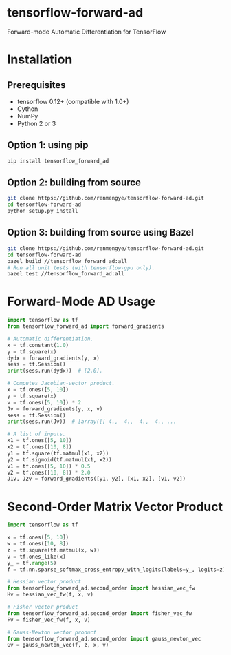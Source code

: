 # tensorflow-forward-ad
Forward-mode Automatic Differentiation for TensorFlow

# Installation
## Prerequisites
* tensorflow 0.12+ (compatible with 1.0+)
* Cython
* NumPy
* Python 2 or 3

## Option 1: using pip
```bash
pip install tensorflow_forward_ad
```
## Option 2: building from source
```bash
git clone https://github.com/renmengye/tensorflow-forward-ad.git
cd tensorflow-forward-ad
python setup.py install
```

## Option 3: building from source using Bazel
```bash
git clone https://github.com/renmengye/tensorflow-forward-ad.git
cd tensorflow-forward-ad
bazel build //tensorflow_forward_ad:all
# Run all unit tests (with tensorflow-gpu only).
bazel test //tensorflow_forward_ad:all
```

# Forward-Mode AD Usage
```python
import tensorflow as tf
from tensorflow_forward_ad import forward_gradients

# Automatic differentiation.
x = tf.constant(1.0)
y = tf.square(x)
dydx = forward_gradients(y, x)
sess = tf.Session()
print(sess.run(dydx))  # [2.0].

# Computes Jacobian-vector product.
x = tf.ones([5, 10])
y = tf.square(x)
v = tf.ones([5, 10]) * 2
Jv = forward_gradients(y, x, v)
sess = tf.Session()
print(sess.run(Jv))  # [array([[ 4.,  4.,  4.,  4., ...

# A list of inputs.
x1 = tf.ones([5, 10])
x2 = tf.ones([10, 8])
y1 = tf.square(tf.matmul(x1, x2))
y2 = tf.sigmoid(tf.matmul(x1, x2))
v1 = tf.ones([5, 10]) * 0.5
v2 = tf.ones([10, 8]) * 2.0
J1v, J2v = forward_gradients([y1, y2], [x1, x2], [v1, v2])
```

# Second-Order Matrix Vector Product
```python
import tensorflow as tf

x = tf.ones([5, 10])
w = tf.ones([10, 8])
z = tf.square(tf.matmul(x, w))
v = tf.ones_like(x)
y_ = tf.range(5)
f = tf.nn.sparse_softmax_cross_entropy_with_logits(labels=y_, logits=z)

# Hessian vector product
from tensorflow_forward_ad.second_order import hessian_vec_fw
Hv = hessian_vec_fw(f, x, v)

# Fisher vector product
from tensorflow_forward_ad.second_order import fisher_vec_fw
Fv = fisher_vec_fw(f, x, v)

# Gauss-Newton vector product
from tensorflow_forward_ad.second_order import gauss_newton_vec
Gv = gauss_newton_vec(f, z, x, v)
```
